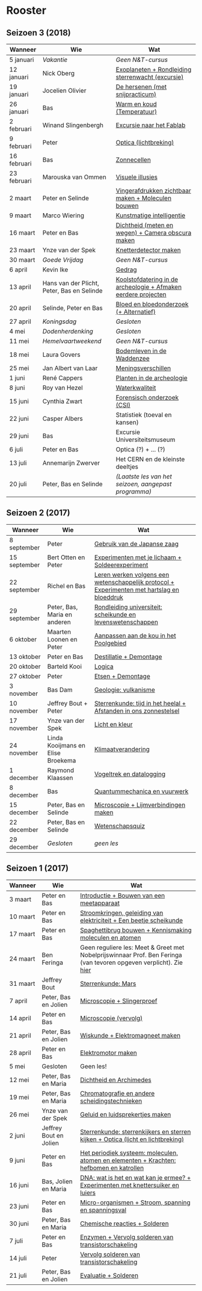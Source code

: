 # Rooster

## Seizoen 3 (2018)

Wanneer|Wie|Wat
---|---|---
5 januari|*Vakantie*|*Geen N&T-cursus*
12 januari|Nick Oberg|[Exoplaneten + Rondleiding sterrenwacht (excursie)](/Lessen/12januari.md)
19 januari|Jocelien Olivier|[De hersenen (met snijpracticum)](/Lessen/19januari.md)
26 januari|Bas|[Warm en koud (Temperatuur)](/Lessen/26januari.md)
2 februari|Winand Slingenbergh|[Excursie naar het Fablab](/Lessen/2februari.md)
9 februari|Peter|[Optica (lichtbreking)](/Lessen/9februari.md)
16 februari|Bas|[Zonnecellen](/Lessen/16februari.md)
23 februari|Marouska van Ommen|[Visuele illusies](/Lessen/23februari.md)
2 maart|Peter en Selinde|[Vingerafdrukken zichtbaar maken + Moleculen bouwen](/Lessen/2maart.md)
9 maart|Marco Wiering|[Kunstmatige intelligentie](/Lessen/9maart.md)
16 maart|Peter en Bas|[Dichtheid (meten en wegen) + Camera obscura maken](/Lessen/16maart.md)
23 maart|Ynze van der Spek|[Knetterdetector maken](/Lessen/23maart.md)
30 maart|*Goede Vrijdag*|*Geen N&T-cursus*
6 april|Kevin Ike|[Gedrag](/Lessen/6april.md)
13 april|Hans van der Plicht, Peter, Bas en Selinde|[Koolstofdatering in de archeologie + Afmaken eerdere projecten](/Lessen/13april.md)
20 april|Selinde, Peter en Bas|[Bloed en bloedonderzoek (+ Alternatief)](/Lessen/20april.md)
27 april|*Koningsdag*|*Gesloten*
4 mei|*Dodenherdenking*|*Gesloten*
11 mei|*Hemelvaartweekend*|*Geen N&T-cursus*
18 mei|Laura Govers|[Bodemleven in de Waddenzee](/Lessen/18mei.md)
25 mei|Jan Albert van Laar|[Meningsverschillen](/Lessen/25mei.md)
1 juni|René Cappers|[Planten in de archeologie](/Lessen/1juni.md)
8 juni|Roy van Hezel|[Waterkwaliteit](/Lessen/8juni.md)
15 juni|Cynthia Zwart|[Forensisch onderzoek (CSI)](Lessen/15juni.md)
22 juni|Casper Albers|Statistiek (toeval en kansen)
29 juni|Bas|Excursie Universiteitsmuseum
6 juli|Peter en Bas|Optica (?) + ... (?)
13 juli|Annemarijn Zwerver|Het CERN en de kleinste deeltjes
20 juli|Peter, Bas en Selinde|*(Laatste les van het seizoen, aangepast programma)*

## Seizoen 2 (2017)

Wanneer|Wie|Wat
---|---|---
8 september|Peter|[Gebruik van de Japanse zaag](/Lessen/8september.md)
15 september|Bert Otten en Peter|[Experimenten met je lichaam + Soldeerexperiment](/Lessen/15september.md)
22 september|Richel en Bas|[Leren werken volgens een wetenschappelijk protocol + Experimenten met hartslag en bloeddruk](/Lessen/22september.md)
29 september|Peter, Bas, Maria en anderen|[Rondleiding universiteit: scheikunde en levenswetenschappen](/Lessen/29september.md) 
6 oktober|Maarten Loonen en Peter|[Aanpassen aan de kou in het Poolgebied](/Lessen/6oktober.md)
13 oktober|Peter en Bas|[Destillatie + Demontage](/Lessen/13oktober.md)
20 oktober|Barteld Kooi|[Logica](/Lessen/20oktober.md)
27 oktober|Peter|[Etsen + Demontage](/Lessen/27oktober.md)
3 november|Bas Dam|[Geologie: vulkanisme](/Lessen/3november.md)
10 november|Jeffrey Bout + Peter|[Sterrenkunde: tijd in het heelal + Afstanden in ons zonnestelsel](/Lessen/10november.md)
17 november|Ynze van der Spek|[Licht en kleur](/Lessen/17november.md)
24 november|Linda Kooijmans en Elise Broekema|[Klimaatverandering](/Lessen/24november.md)
1 december|Raymond Klaassen|[Vogeltrek en datalogging](/Lessen/1december.md)
8 december|Bas|[Quantummechanica en vuurwerk](/Lessen/8december.md)
15 december|Peter, Bas en Selinde|[Microscopie + Lijmverbindingen maken](/Lessen/15december.md)
22 december|Peter, Bas en Selinde|[Wetenschapsquiz](/Lessen/22december.md)
29 december|*Gesloten*|*geen les*

## Seizoen 1 (2017)

Wanneer|Wie|Wat
---|---|---
3 maart|Peter en Bas|[Introductie + Bouwen van een meetapparaat](/Lessen/3maart.md)
10 maart|Peter en Bas|[Stroomkringen, geleiding van elektriciteit + Een beetje scheikunde](/Lessen/10maart.md)
17 maart|Peter en Bas|[Spaghettibrug bouwen + Kennismaking moleculen en atomen](/Lessen/17maart.md)
24 maart|Ben Feringa|Geen reguliere les: Meet & Greet met Nobelprijswinnaar Prof. Ben Feringa (van tevoren opgeven verplicht). Zie [hier](http://www.djog.nl/djognieuws/meet-en-greet-professor-feringa/)
31 maart|Jeffrey Bout|[Sterrenkunde: Mars](/Lessen/31maart.md)
7 april|Peter, Bas en Jolien|[Microscopie + Slingerproef](/Lessen/7april.md)
14 april|Peter en Bas|[Microscopie (vervolg)](/Lessen/14april.md)
21 april|Peter, Bas en Jolien|[Wiskunde + Elektromagneet maken](/Lessen/21april.md)
28 april|Peter en Bas|[Elektromotor maken](/Lessen/28april.md)
5 mei|Gesloten|Geen les!
12 mei|Peter, Bas en Maria|[Dichtheid en Archimedes](/Lessen/12mei.md)
19 mei|Peter, Bas en Maria|[Chromatografie en andere scheidingstechnieken](/Lessen/19mei.md)
26 mei|Ynze van der Spek|[Geluid en luidsprekertjes maken](/Lessen/26mei.md)
2 juni|Jeffrey Bout en Jolien|[Sterrenkunde: sterrenkijkers en sterren kijken + Optica (licht en lichtbreking)](/Lessen/2juni.md)
9 juni|Peter en Bas|[Het periodiek systeem: moleculen, atomen en elementen + Krachten: hefbomen en katrollen](/Lessen/9juni.md)
16 juni|Bas, Jolien en Maria|[DNA: wat is het en wat kan je ermee? + Experimenten met knettersuiker en luiers](/Lessen/16juni.md)
23 juni|Peter en Bas|[Micro-organismen + Stroom, spanning en spanningsval](/Lessen/23juni.md)
30 juni|Peter, Bas en Maria|[Chemische reacties + Solderen](/Lessen/30juni.md)
7 juli|Peter en Bas|[Enzymen + Vervolg solderen van transistorschakeling](/Lessen/7juli.md)
14 juli|Peter|[Vervolg solderen van transistorschakeling](/Lessen/14juli.md)
21 juli|Peter, Bas en Jolien|[Evaluatie + Solderen](/Lessen/21juli.md)

